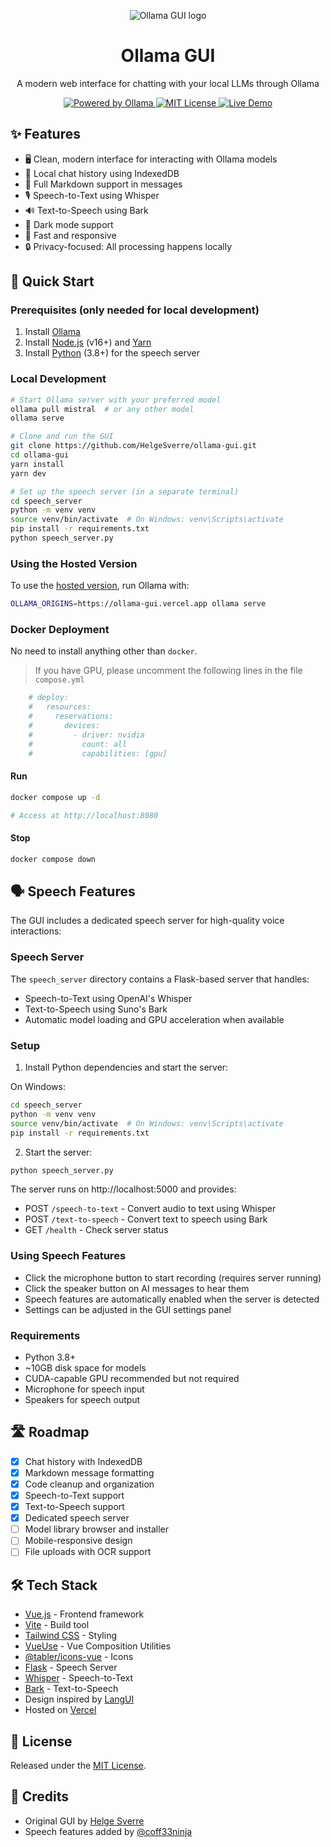 <p align="center">
  <img src=".github/header.png" alt="Ollama GUI logo">
</p>

<h1 align="center">Ollama GUI</h1>
<p align="center">A modern web interface for chatting with your local LLMs through Ollama</p>

<p align="center">
  <a href="https://ollama.ai">
    <img src="https://img.shields.io/badge/Powered%20by-Ollama-blue?style=flat-square" alt="Powered by Ollama">
  </a>
  <a href="https://github.com/HelgeSverre/ollama-gui/blob/main/LICENSE.md">
    <img src="https://img.shields.io/badge/License-MIT-green?style=flat-square" alt="MIT License">
  </a>
  <a href="https://ollama-gui.vercel.app">
    <img src="https://img.shields.io/badge/Demo-Live-success?style=flat-square" alt="Live Demo">
  </a>
</p>

## ✨ Features

- 🖥️ Clean, modern interface for interacting with Ollama models
- 💾 Local chat history using IndexedDB
- 📝 Full Markdown support in messages
- 🎙️ Speech-to-Text using Whisper
- 🔊 Text-to-Speech using Bark
- 🌙 Dark mode support
- 🚀 Fast and responsive
- 🔒 Privacy-focused: All processing happens locally

## 🚀 Quick Start

### Prerequisites (only needed for local development)

1. Install [Ollama](https://ollama.ai/download)
2. Install [Node.js](https://nodejs.org/) (v16+) and [Yarn](https://classic.yarnpkg.com/lang/en/docs/install)
3. Install [Python](https://www.python.org/) (3.8+) for the speech server

### Local Development

```bash
# Start Ollama server with your preferred model
ollama pull mistral  # or any other model
ollama serve

# Clone and run the GUI
git clone https://github.com/HelgeSverre/ollama-gui.git
cd ollama-gui
yarn install
yarn dev

# Set up the speech server (in a separate terminal)
cd speech_server
python -m venv venv
source venv/bin/activate  # On Windows: venv\Scripts\activate
pip install -r requirements.txt
python speech_server.py
```

### Using the Hosted Version

To use the [hosted version](https://ollama-gui.vercel.app), run Ollama with:

```bash
OLLAMA_ORIGINS=https://ollama-gui.vercel.app ollama serve
```

### Docker Deployment

No need to install anything other than `docker`.

> If you have GPU, please uncomment the following lines in the file `compose.yml`
```Dockerfile
    # deploy:
    #   resources:
    #     reservations:
    #       devices:
    #         - driver: nvidia
    #           count: all
    #           capabilities: [gpu]
```

#### Run
```bash
docker compose up -d

# Access at http://localhost:8080
```

#### Stop
```bash
docker compose down
```

## 🗣️ Speech Features

The GUI includes a dedicated speech server for high-quality voice interactions:

### Speech Server
The `speech_server` directory contains a Flask-based server that handles:
- Speech-to-Text using OpenAI's Whisper
- Text-to-Speech using Suno's Bark
- Automatic model loading and GPU acceleration when available

### Setup
1. Install Python dependencies and start the server:

On Windows:
```bash
cd speech_server
python -m venv venv
source venv/bin/activate  # On Windows: venv\Scripts\activate
pip install -r requirements.txt
```

2. Start the server:
```bash
python speech_server.py
```

The server runs on http://localhost:5000 and provides:
- POST `/speech-to-text` - Convert audio to text using Whisper
- POST `/text-to-speech` - Convert text to speech using Bark
- GET `/health` - Check server status

### Using Speech Features
- Click the microphone button to start recording (requires server running)
- Click the speaker button on AI messages to hear them
- Speech features are automatically enabled when the server is detected
- Settings can be adjusted in the GUI settings panel

### Requirements
- Python 3.8+
- ~10GB disk space for models
- CUDA-capable GPU recommended but not required
- Microphone for speech input
- Speakers for speech output

## 🛣️ Roadmap

- [x] Chat history with IndexedDB
- [x] Markdown message formatting
- [x] Code cleanup and organization
- [x] Speech-to-Text support
- [x] Text-to-Speech support
- [x] Dedicated speech server
- [ ] Model library browser and installer
- [ ] Mobile-responsive design
- [ ] File uploads with OCR support

## 🛠️ Tech Stack

- [Vue.js](https://vuejs.org/) - Frontend framework
- [Vite](https://vitejs.dev/) - Build tool
- [Tailwind CSS](https://tailwindcss.com/) - Styling
- [VueUse](https://vueuse.org/) - Vue Composition Utilities
- [@tabler/icons-vue](https://github.com/tabler/icons-vue) - Icons
- [Flask](https://flask.palletsprojects.com/) - Speech Server
- [Whisper](https://github.com/openai/whisper) - Speech-to-Text
- [Bark](https://github.com/suno-ai/bark) - Text-to-Speech
- Design inspired by [LangUI](https://www.langui.dev/)
- Hosted on [Vercel](https://vercel.com/)

## 📄 License

Released under the [MIT License](LICENSE.md).

## 🙏 Credits

- Original GUI by [Helge Sverre](https://github.com/HelgeSverre)
- Speech features added by [@coff33ninja](https://github.com/coff33ninja)